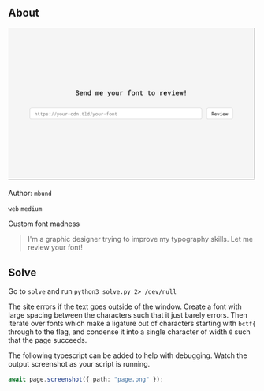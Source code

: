 ## About

![challenge screenshot](./screenshot.png)

Author: `mbund`

`web` `medium`

Custom font madness

> I'm a graphic designer trying to improve my typography skills. Let me review your font!

## Solve

Go to `solve` and run `python3 solve.py 2> /dev/null`

The site errors if the text goes outside of the window. Create a font with large spacing between the characters such that it just barely errors. Then iterate over fonts which make a ligature out of characters starting with `bctf{` through to the flag, and condense it into a single character of width `0` such that the page succeeds.

The following typescript can be added to help with debugging. Watch the output screenshot as your script is running.

```typescript
await page.screenshot({ path: "page.png" });
```
